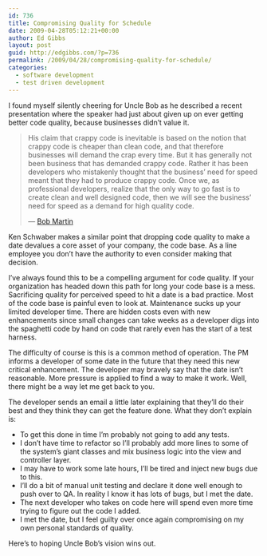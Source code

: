 ```yaml
---
id: 736
title: Compromising Quality for Schedule
date: 2009-04-28T05:12:21+00:00
author: Ed Gibbs
layout: post
guid: http://edgibbs.com/?p=736
permalink: /2009/04/28/compromising-quality-for-schedule/
categories:
  - software development
  - test driven development
---
```

I found myself silently cheering for Uncle Bob as he described a recent presentation where the speaker had just about given up on ever getting better code quality, because businesses didn&#8217;t value it.

> His claim that crappy code is inevitable is based on the notion that crappy code is cheaper than clean code, and that therefore businesses will demand the crap every time. But it has generally not been business that has demanded crappy code. Rather it has been developers who mistakenly thought that the business&rsquo; need for speed meant that they had to produce crappy code. Once we, as professional developers, realize that the only way to go fast is to create clean and well designed code, then we will see the business&rsquo; need for speed as a demand for high quality code.
> 
> &#8212; [Bob Martin](http://blog.objectmentor.com/articles/2009/04/23/crap-code-inevitable-rumblings-from-accu) 

Ken Schwaber makes a similar point that dropping code quality to make a date devalues a core asset of your company, the code base. As a line employee you don&#8217;t have the authority to even consider making that decision.

I&#8217;ve always found this to be a compelling argument for code quality. If your organization has headed down this path for long your code base is a mess. Sacrificing quality for perceived speed to hit a date is a bad practice. Most of the code base is painful even to look at. Maintenance sucks up your limited developer time. There are hidden costs even with new enhancements since small changes can take weeks as a developer digs into the spaghetti code by hand on code that rarely even has the start of a test harness.

The difficulty of course is this is a common method of operation. The PM informs a developer of some date in the future that they need this new critical enhancement. The developer may bravely say that the date isn&#8217;t reasonable. More pressure is applied to find a way to make it work. Well, there might be a way let me get back to you. 

The developer sends an email a little later explaining that they&#8217;ll do their best and they think they can get the feature done. What they don&#8217;t explain is:

  * To get this done in time I&#8217;m probably not going to add any tests.
  * I don&#8217;t have time to refactor so I&#8217;ll probably add more lines to some of the system&#8217;s giant classes and mix business logic into the view and controller layer.
  * I may have to work some late hours, I&#8217;ll be tired and inject new bugs due to this.
  * I&#8217;ll do a bit of manual unit testing and declare it done well enough to push over to QA. In reality I know it has lots of bugs, but I met the date.
  * The next developer who takes on code here will spend even more time trying to figure out the code I added.
  * I met the date, but I feel guilty over once again compromising on my own personal standards of quality.

Here&#8217;s to hoping Uncle Bob&#8217;s vision wins out.